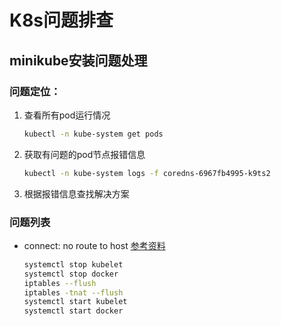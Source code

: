 # K8s问题排查

## minikube安装问题处理

### 问题定位：

1. 查看所有pod运行情况
    
    ```bash
    kubectl -n kube-system get pods
    ```
1. 获取有问题的pod节点报错信息

    ```bash
    kubectl -n kube-system logs -f coredns-6967fb4995-k9ts2
    ```
1. 根据报错信息查找解决方案

### 问题列表

* connect: no route to host
    [参考资料](https://github.com/kubernetes/kubeadm/issues/193)
    
    ```bash
    systemctl stop kubelet
    systemctl stop docker
    iptables --flush
    iptables -tnat --flush
    systemctl start kubelet
    systemctl start docker
    ```